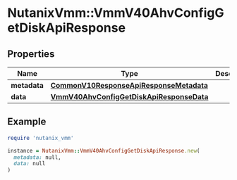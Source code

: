 # NutanixVmm::VmmV40AhvConfigGetDiskApiResponse

## Properties

| Name | Type | Description | Notes |
| ---- | ---- | ----------- | ----- |
| **metadata** | [**CommonV10ResponseApiResponseMetadata**](CommonV10ResponseApiResponseMetadata.md) |  | [optional] |
| **data** | [**VmmV40AhvConfigGetDiskApiResponseData**](VmmV40AhvConfigGetDiskApiResponseData.md) |  | [optional] |

## Example

```ruby
require 'nutanix_vmm'

instance = NutanixVmm::VmmV40AhvConfigGetDiskApiResponse.new(
  metadata: null,
  data: null
)
```

